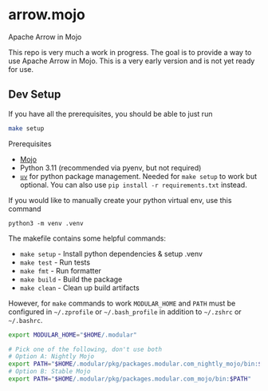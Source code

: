 arrow.mojo
====================
Apache Arrow in Mojo

This repo is very much a work in progress. The goal is to provide a way to use Apache Arrow in Mojo. This is a very early version and is not yet ready for use.

## Dev Setup

If you have all the prerequisites, you should be able to just run 
```bash
make setup
```

Prerequisites
- [Mojo](https://www.modular.com/max/mojo)
- Python 3.11 (recommended via pyenv, but not required)
- [`uv`](https://github.com/astral-sh/uv) for python package management. Needed for `make setup` to work but optional. You can also use `pip install -r requirements.txt` instead.

If you would like to manually create your python virtual env, use this command
```
python3 -m venv .venv
```

The makefile contains some helpful commands:
- `make setup` - Install python dependencies & setup .venv
- `make test` - Run tests
- `make fmt` - Run formatter
- `make build` - Build the package
- `make clean` - Clean up build artifacts

However, for `make` commands to work 
`MODULAR_HOME` and `PATH` must be configured in `~/.zprofile` or `~/.bash_profile` in addition to `~/.zshrc` or `~/.bashrc`.

```bash
export MODULAR_HOME="$HOME/.modular"

# Pick one of the following, don't use both
# Option A: Nightly Mojo
export PATH="$HOME/.modular/pkg/packages.modular.com_nightly_mojo/bin:$PATH"
# Option B: Stable Mojo
export PATH="$HOME/.modular/pkg/packages.modular.com_mojo/bin:$PATH"
```
